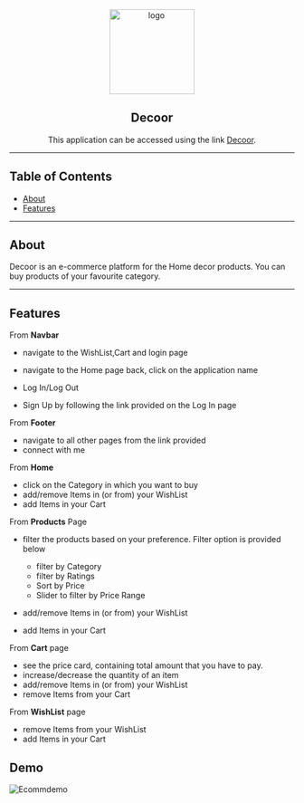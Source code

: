<div align="center">

<img alt="logo" src="https://res.cloudinary.com/dgomw715r/image/upload/v1655122821/ProjectImages/ecomm2_r6nyji.png" width="150px" height="150px" />

## Decoor

This application can be  accessed using the link  [Decoor](https://decoor.netlify.app/).

</div>

---

## Table of Contents

- [About](#-about)
- [Features](#-features)

---

##  About

Decoor is an e-commerce platform for the Home decor products. You can buy products of your favourite category.

---

##  Features

From **Navbar**

- navigate to the WishList,Cart and login page
- navigate to the Home page back, click on the application name
- Log In/Log Out

- Sign Up by following the link provided on the Log In page

From **Footer**

- navigate to all other pages from the link provided
- connect with me

From **Home**

- click on the Category in which you want to buy
- add/remove Items in (or from) your WishList
- add Items in your Cart

From **Products** Page

- filter the products based on your preference. Filter option is provided  below 

  - filter by Category
  - filter by Ratings
  - Sort by Price
  - Slider to filter by Price Range

- add/remove Items in (or from) your WishList
- add Items in your Cart

From **Cart** page

- see the price card, containing total amount that you have to pay.
- increase/decrease the quantity of an item
- add/remove Items in (or from) your WishList
- remove Items from your Cart

From **WishList** page

- remove Items from your WishList 
- add Items in your Cart

## Demo

![Ecommdemo](https://user-images.githubusercontent.com/49235266/162108230-ca55a5e0-7820-441f-b07e-5c56cb39a520.gif)


